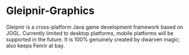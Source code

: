 Gleipnir-Graphics
=================

Gleipnir is a cross-platform Java game development framework based on JOGL. Currently limited to desktop platforms, mobile platforms will be supported in the future. It is 100% genuinely created by dwarven magic; also keeps Fenrir at bay.
